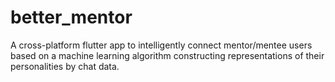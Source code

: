 # better_mentor

A cross-platform flutter app to intelligently connect mentor/mentee users based on a machine learning algorithm constructing representations of their personalities by chat data.
